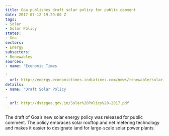 ```yaml
---
title: Goa publishes draft solar policy for public comment
date: 2017-07-12 19:29:00 Z
tags:
- Solar
- Solar Policy
states:
- Goa
sectors:
- Energy
subsectors:
- Renewables
sources:
- name: 'Economic Times

'
  url: http://energy.economictimes.indiatimes.com/news/renewable/solar-energy-draft-policy-of-goa-government-open-to-public-for-comments/59434476
details:
- name: 'Draft Solar Policy

'
  url: http://dstegoa.gov.in/Solar%20Policy%20-2017.pdf
---
```


The draft of Goa’s new solar energy policy was released for public comment. The policy embraces solar rooftop and net metering technology and makes it easier to designate land for large-scale solar power plants. 
